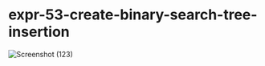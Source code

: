 # expr-53-create-binary-search-tree-insertion
![Screenshot (123)](https://github.com/DikshaMeena03/expr-53-create-binary-search-tree-insertion/assets/148327414/1af18436-93ed-45f6-88d2-742072cc78d9)
